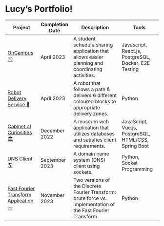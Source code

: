 # Lucy’s Portfolio!

| Project | Completion Date | Description | Tools |
| --------------- |-------------| -----|-----|
| [OnCampus 🕙  ](https://github.com/ECSE-428-Group-5-W-2023/OnCampus) | April 2023 | A student schedule sharing application that allows easier planning and coordinating activities. | Javascript, React.js, PostgreSQL, Docker, E2E Testing |
| [Robot Delivery Service 🤖  ](https://github.com/Lucy-Zh/ECSE211-23) | April 2023 | A robot that follows a path & delivers 6 different coloured blocks to appropriate delivery zones. | Python |
| [Cabinet of Curiosities 🏛](https://github.com/McGill-ECSE321-Fall2022/project-group-13) | December 2022 | A museum web application that utilizes databases and satisfies client requirements. | JavaScript, Vue.js, PostgreSQL, HTML/CSS, Spring Boot |
| [DNS Client 🌎](https://github.com/Lucy-Zh/dns-client) | September 2023 | A domain name system (DNS) client using sockets.  | Python, Socket Programming |
| [Fast Fourier Transform Application 〰️ ](https://github.com/Lucy-Zh/fast-fourier-transform-applications) | November 2023 |  Two versions of the Discrete Fourier Transform: brute force vs. implementation of the Fast Fourier Transform.  | Python |
